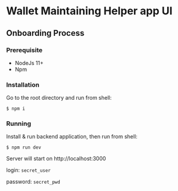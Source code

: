 # Wallet Maintaining Helper app UI

## Onboarding Process

### Prerequisite

* NodeJs 11+
* Npm

### Installation

Go to the root directory and run from shell:

```
$ npm i
```
### Running

Install & run backend application, then run from shell:
```
$ npm run dev
```
Server will start on http://localhost:3000

login: `secret_user`

password: `secret_pwd`

